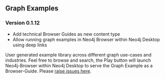 ## Graph Examples

###  Version 0.1.12

* Add technical Browser Guides as new content type
* Allow running graph examples in Neo4j Browser within Neo4j Desktop using deep links

User generated example library across different graph use-cases and industries.
Feel free to browse and search, the Play button will launch Neo4j-Browser within Neo4j Desktop to serve the Graph Example as a Browser-Guide.
Please [raise issues here](http://github.com/neo4j-apps/graph-examples/issues).
